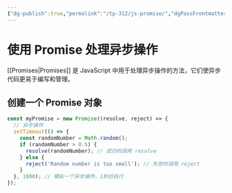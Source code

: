 ```yaml
---
{"dg-publish":true,"permalink":"/tp-312/js-promise/","dgPassFrontmatter":true,"created":"2023-08-29T09:37:45.546+08:00","updated":"2024-06-01T10:51:00.564+08:00"}
---
```


# 使用 Promise 处理异步操作

[[Promises\|Promises]] 是 JavaScript 中用于处理异步操作的方法，它们使异步代码更易于编写和管理。

## 创建一个 Promise 对象

```javascript
const myPromise = new Promise((resolve, reject) => {
  // 异步操作
  setTimeout(() => {
    const randomNumber = Math.random();
    if (randomNumber > 0.5) {
      resolve(randomNumber); // 成功时调用 resolve
    } else {
      reject('Random number is too small'); // 失败时调用 reject
    }
  }, 1000); // 模拟一个异步操作，1秒后执行
});
```
